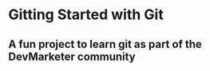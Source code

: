 # Gitting Started with Git

## A fun project to learn git as part of the **DevMarketer** community 
